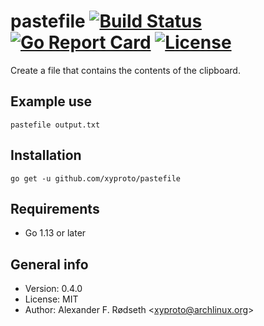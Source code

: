 # pastefile [![Build Status](https://travis-ci.com/xyproto/pastefile.svg?branch=master)](https://travis-ci.com/xyproto/pastefile) [![Go Report Card](https://goreportcard.com/badge/github.com/xyproto/pastefile)](https://goreportcard.com/report/github.com/xyproto/pastefile) [![License](https://img.shields.io/badge/License-MIT-brightgreen)](https://raw.githubusercontent.com/xyproto/pastefile/master/LICENSE)

Create a file that contains the contents of the clipboard.

## Example use

    pastefile output.txt

## Installation

    go get -u github.com/xyproto/pastefile
    
## Requirements

* Go 1.13 or later

## General info

* Version: 0.4.0
* License: MIT
* Author: Alexander F. Rødseth &lt;xyproto@archlinux.org&gt;
